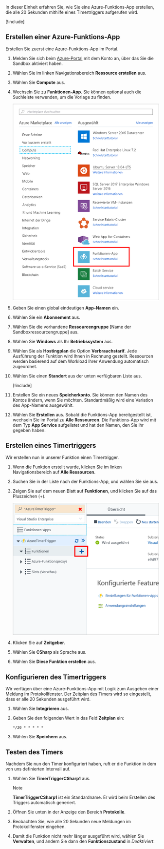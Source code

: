 In dieser Einheit erfahren Sie, wie Sie eine Azure-Funktions-App erstellen, die alle 20 Sekunden mithilfe eines Timertriggers aufgerufen wird.

[!include[](../../../includes/azure-sandbox-activate.md)]

## <a name="create-an-azure-function-app"></a>Erstellen einer Azure-Funktions-App

Erstellen Sie zuerst eine Azure-Funktions-App im Portal.

1. Melden Sie sich beim [Azure-Portal](https://portal.azure.com/learn.docs.microsoft.com?azure-portal=true) mit dem Konto an, über das Sie die Sandbox aktiviert haben.

1. Wählen Sie im linken Navigationsbereich **Ressource erstellen** aus.

1. Wählen Sie **Compute** aus.

1. Wechseln Sie zu **Funktionen-App**. Sie können optional auch die Suchleiste verwenden, um die Vorlage zu finden.

    ![Screenshot: Blatt „Ressource erstellen“ im Azure-Portal mit hervorgehobener Funktions-App.](../media/4-click-function-app.png)

1. Geben Sie einen global eindeutigen **App-Namen** ein.

1. Wählen Sie ein **Abonnement** aus.

1. Wählen Sie die vorhandene **Ressourcengruppe** <rgn>[Name der Sandboxressourcengruppe]</rgn> aus.

1. Wählen Sie **Windows** als Ihr **Betriebssystem** aus.

1. Wählen Sie als **Hostingplan** die Option **Verbrauchstarif**. Jede Ausführung der Funktion wird Ihnen in Rechnung gestellt. Ressourcen werden basierend auf dem Workload Ihrer Anwendung automatisch zugeordnet.

1. Wählen Sie einen **Standort** aus der unten verfügbaren Liste aus.

    [!include[](../../../includes/azure-sandbox-regions-first-mention-note-friendly.md)]

1. Erstellen Sie ein neues **Speicherkonto**. Sie können den Namen des Kontos ändern, wenn Sie möchten. Standardmäßig wird eine Variation des App-Namens ausgewählt.

1. Wählen Sie **Erstellen** aus. Sobald die Funktions-App bereitgestellt ist, wechseln Sie im Portal zu **Alle Ressourcen**. Die Funktions-App wird mit dem Typ **App Service** aufgelistet und hat den Namen, den Sie ihr gegeben haben.

## <a name="create-a-timer-trigger"></a>Erstellen eines Timertriggers

Wir erstellen nun in unserer Funktion einen Timertrigger.

1. Wenn die Funktion erstellt wurde, klicken Sie im linken Navigationsbereich auf **Alle Ressourcen**.

1. Suchen Sie in der Liste nach der Funktions-App, und wählen Sie sie aus.

1. Zeigen Sie auf dem neuen Blatt auf **Funktionen**, und klicken Sie auf das Pluszeichen (+).

    ![Screenshot: Blatt „Funktions-App“ im Azure-Portal mit hervorgehobenem Pluszeichen (+) im Untermenü „Funktionen“](../media/4-hover-function.png)

1. Klicken Sie auf **Zeitgeber**.

1. Wählen Sie **CSharp** als Sprache aus.

1. Wählen Sie **Diese Funktion erstellen** aus.

## <a name="configure-the-timer-trigger"></a>Konfigurieren des Timertriggers

Wir verfügen über eine Azure-Funktions-App mit Logik zum Ausgeben einer Meldung im Protokollfenster. Der Zeitplan des Timers wird so eingestellt, dass er alle 20 Sekunden ausgeführt wird.

1. Wählen Sie **Integrieren** aus.

1. Geben Sie den folgenden Wert in das Feld **Zeitplan** ein:

    ```log
    */20 * * * * *
    ```

1. Wählen Sie **Speichern** aus.

## <a name="test-the-timer"></a>Testen des Timers

Nachdem Sie nun den Timer konfiguriert haben, ruft er die Funktion in dem von uns definierten Intervall auf.

1. Wählen Sie **TimerTriggerCSharp1** aus.

    > [!NOTE]
    > **TimerTriggerCSharp1** ist ein Standardname. Er wird beim Erstellen des Triggers automatisch generiert.

1. Öffnen Sie unten in der Anzeige den Bereich **Protokolle**.

1. Beobachten Sie, wie alle 20 Sekunden neue Meldungen im Protokollfenster eingehen.

1. Damit die Funktion nicht mehr länger ausgeführt wird, wählen Sie **Verwalten**, und ändern Sie dann den **Funktionszustand** in *Deaktiviert*.

